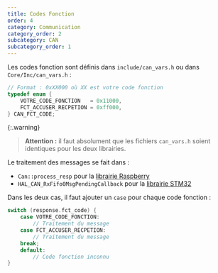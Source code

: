 ```yaml
---
title: Codes Fonction
order: 4
category: Communication
category_order: 2
subcategory: CAN
subcategory_order: 1
---
```


Les codes fonction sont définis dans `include/can_vars.h` ou dans `Core/Inc/can_vars.h` :
```cpp
// Format : 0xXX000 où XX est votre code fonction
typedef enum {
    VOTRE_CODE_FONCTION   = 0x11000,
    FCT_ACCUSER_RECPETION = 0xff000,
} CAN_FCT_CODE;
```

{:.warning}
> **Attention :** il faut absolument que les fichiers `can_vars.h` soient identiques pour les deux librairies.

Le traitement des messages se fait dans :
- `Can::process_resp` pour la [librairie Raspberry](https://github.com/RobotechNancy/Communication/blob/master/CAN/Raspberry/src/can.cpp#L121)
- `HAL_CAN_RxFifo0MsgPendingCallback` pour la [librairie STM32](https://github.com/RobotechNancy/Communication/blob/master/CAN/L432/Core/Src/can.c#L53)

Dans les deux cas, il faut ajouter un `case` pour chaque code fonction :
```c
switch (response.fct_code) {
    case VOTRE_CODE_FONCTION:
        // Traitement du message
    case FCT_ACCUSER_RECPETION:
        // Traitement du message
    break;
    default:
        // Code fonction inconnu
}
```

